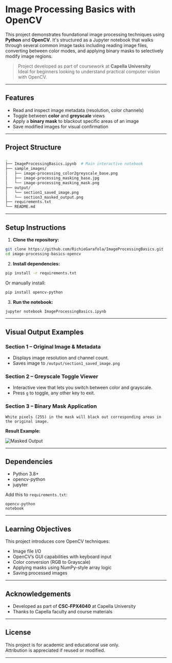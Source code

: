 
# Image Processing Basics with OpenCV

This project demonstrates foundational image processing techniques using **Python** and **OpenCV**. It's structured as a Jupyter notebook that walks through several common image tasks including reading image files, converting between color modes, and applying binary masks to selectively modify image regions.

> Project developed as part of coursework at **Capella University**  
> Ideal for beginners looking to understand practical computer vision with OpenCV.

---

## Features

- Read and inspect image metadata (resolution, color channels)
- Toggle between **color** and **greyscale** views
- Apply a **binary mask** to blackout specific areas of an image
- Save modified images for visual confirmation

---

## Project Structure

```bash
.
├── ImageProcessingBasics.ipynb  # Main interactive notebook
├── sample_images/
│   ├── image-processing_color2greyscale_base.png
│   ├── image-processing_masking_base.jpg
│   └── image-processing_masking_mask.png
├── output/
│   └── section1_saved_image.png
│   └── section3_masked_output.png
├── requirements.txt
└── README.md
```

---

## Setup Instructions

1. **Clone the repository:**

```bash
git clone https://github.com/RichieGarafola/ImageProcessingBasics.git
cd image-processing-basics-opencv
```

2. **Install dependencies:**

```bash
pip install -r requirements.txt
```

Or manually install:

```bash
pip install opencv-python
```

3. **Run the notebook:**

```bash
jupyter notebook ImageProcessingBasics.ipynb
```

---

## Visual Output Examples

### Section 1 – Original Image & Metadata
- Displays image resolution and channel count.
- Saves image to `/output/section1_saved_image.png`

### Section 2 – Greyscale Toggle Viewer  
- Interactive view that lets you switch between color and grayscale.
- Press `g` to toggle, any other key to exit.

### Section 3 – Binary Mask Application

```text
White pixels (255) in the mask will black out corresponding areas in the original image.
```

**Result Example:**

![Masked Output](output/section3_masked_output.png)

---

## Dependencies

- Python 3.8+
- opencv-python
- jupyter

Add this to `requirements.txt`:

```text
opencv-python
notebook
```

---

## Learning Objectives

This project introduces core OpenCV techniques:
- Image file I/O
- OpenCV’s GUI capabilities with keyboard input
- Color conversion (RGB to Grayscale)
- Applying masks using NumPy-style array logic
- Saving processed images

---

## Acknowledgements

- Developed as part of **CSC‑FPX4040** at Capella University
- Thanks to Capella faculty and course materials

---

## License

This project is for academic and educational use only.  
Attribution is appreciated if reused or modified.

---
